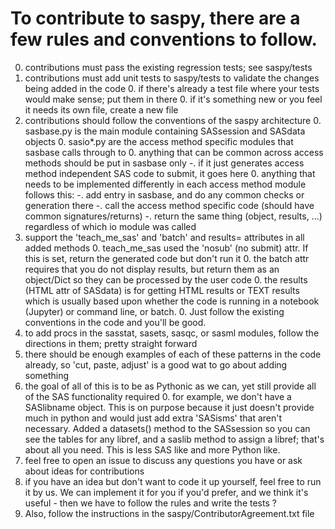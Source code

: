 # To contribute to saspy, there are a few rules and conventions to follow.

0. contributions must pass the existing regression tests; see saspy/tests
0. contributions must add unit tests to saspy/tests to validate the changes being added in the code
    0. if there's already a test file where your tests would make sense; put them in there
    0. if it's something new or you feel it needs its own file, create a new file
0. contributions should follow the conventions of the saspy architecture
    0. sasbase.py is the main module containing SASsession and SASdata objects
    0. sasio*.py are the access method specific modules that sasbase calls through to
    0. anything that can be common across access methods should be put in sasbase only
        -. if it just generates access method independent SAS code to submit, it goes here
    0. anything that needs to be implemented differently in each access method module follows this:
        -. add entry in sasbase, and do any common checks or generation there
        -. call the access method specific code (should have common signatures/returns)
        -. return the same thing (object, results, ...) regardless of which io module was called
0. support the 'teach_me_sas' and 'batch' and results= attributes in all added methods
    0. teach_me_sas used the 'nosub' (no submit) attr. If this is set, return the generated code but don't run it
    0. the batch attr requires that you do not display results, but return them as an object/Dict so they can be processed by the user code
    0. the results (HTML attr of SASdata) is for getting HTML results or TEXT results which is usually based upon whether the code is running in a notebook (Jupyter) or command line, or batch. 
    0. Just follow the existing conventions in the code and you'll be good. 
0. to add procs in the sasstat, sasets, sasqc, or sasml modules, follow the directions in them; pretty straight forward
0. there should be enough examples of each of these patterns in the code already, so 'cut, paste, adjust' is a good wat to go about adding something
0. the goal of all of this is to be as Pythonic as we can, yet still provide all of the SAS functionality required
    0. for example, we don't have a SASlibname object. This is on purpose because it just doesn't provide much in python and would just add extra 'SASisms' that aren't necessary. Added a datasets() method to the SASsession so you can see the tables for any libref, and a saslib method to assign a libref; that's about all you need. This is less SAS like and more Python like.
0. feel free to open an issue to discuss any questions you have or ask about ideas for contributions
0. if you have an idea but don't want to code it up yourself, feel free to run it by us. We can implement it for you if you'd prefer, and we think it's useful - then we have to follow the rules and write the tests ?
0. Also, follow the instructions in the saspy/ContributorAgreement.txt file 
